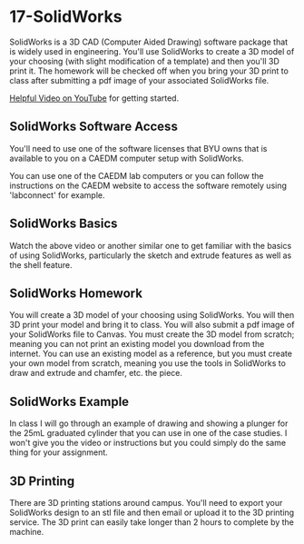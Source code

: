 # 17-SolidWorks
SolidWorks is a 3D CAD (Computer Aided Drawing) software package that is widely used in engineering. You'll use SolidWorks to create a 3D model of your choosing (with slight modification of a template) and then you'll 3D print it. The homework will be checked off when you bring your 3D print to class after submitting a pdf image of your associated SolidWorks file.

[Helpful Video on YouTube](https://youtu.be/ypymT835Gqw) for getting started.

## SolidWorks Software Access

You'll need to use one of the software licenses that BYU owns that is available to you on a CAEDM computer setup with SolidWorks. 

You can use one of the CAEDM lab computers or you can follow the instructions on the CAEDM website to access the software remotely using 'labconnect' for example.

## SolidWorks Basics
Watch the above video or another similar one to get familiar with the basics of using SolidWorks, particularly the sketch and extrude features as well as the shell feature.

## SolidWorks Homework
You will create a 3D model of your choosing using SolidWorks. You will then 3D print your model and bring it to class. You will also submit a pdf image of your SolidWorks file to Canvas. You must create the 3D model from scratch; meaning you can not print an existing model you download from the internet. You can use an existing model as a reference, but you must create your own model from scratch, meaning you use the tools in SolidWorks to draw and extrude and chamfer, etc. the piece.

## SolidWorks Example
In class I will go through an example of drawing and showing a plunger for the 25mL graduated cylinder that you can use in one of the case studies. I won't give you the video or instructions but you could simply do the same thing for your assignment. 

## 3D Printing
There are 3D printing stations around campus. You'll need to export your SolidWorks design to an stl file and then email or upload it to the 3D printing service. The 3D print can easily take longer than 2 hours to complete by the machine.